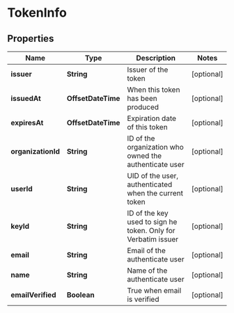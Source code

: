 

# TokenInfo


## Properties

| Name | Type | Description | Notes |
|------------ | ------------- | ------------- | -------------|
|**issuer** | **String** | Issuer of the token |  [optional] |
|**issuedAt** | **OffsetDateTime** | When this token has been produced |  [optional] |
|**expiresAt** | **OffsetDateTime** | Expiration date of this token |  [optional] |
|**organizationId** | **String** | ID of the organization who owned the authenticate user |  [optional] |
|**userId** | **String** | UID of the user, authenticated when the current token |  [optional] |
|**keyId** | **String** | ID of the key used to sign he token. Only for Verbatim issuer |  [optional] |
|**email** | **String** | Email of the authenticate user |  [optional] |
|**name** | **String** | Name of the authenticate user |  [optional] |
|**emailVerified** | **Boolean** | True when email is verified |  [optional] |



